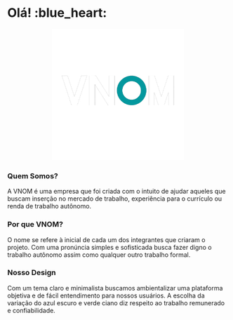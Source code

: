 <h1>Olá! :blue_heart:</h1>

<div align="center">
<img src="https://github.com/VNOM-corporation/.github/blob/e42469d74a1c52a8cd33cfa7e16d6a6e851b3b96/images/2.png" height="300">
</div>


<h3>Quem Somos?</h3>
<p> A VNOM é uma empresa que foi criada com o intuito de ajudar aqueles que buscam inserção no mercado de trabalho, experiência para o currículo ou renda de trabalho autônomo.</p>

<h3>Por que VNOM?</h3>
<p>O nome se refere à inicial de cada um dos integrantes que criaram o projeto. Com uma pronúncia simples e sofisticada busca fazer digno o trabalho autônomo assim como qualquer outro trabalho formal.</p>

<h3>Nosso Design</h3>
<p>Com um tema claro e minimalista buscamos ambientalizar uma plataforma objetiva e de fácil entendimento para nossos usuários. A escolha da variação do azul escuro e verde ciano diz respeito ao trabalho remunerado e confiabilidade.</p>
